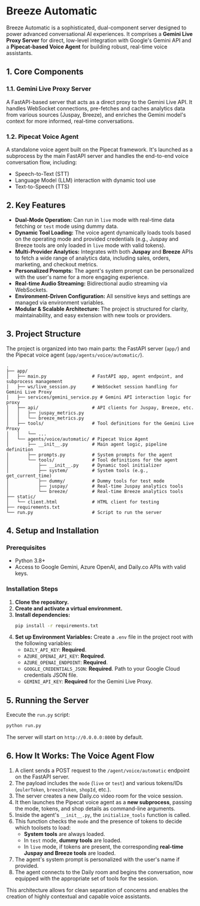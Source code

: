 # Breeze Automatic

Breeze Automatic is a sophisticated, dual-component server designed to power advanced conversational AI experiences. It comprises a **Gemini Live Proxy Server** for direct, low-level integration with Google's Gemini API and a **Pipecat-based Voice Agent** for building robust, real-time voice assistants.

## 1. Core Components

### 1.1. Gemini Live Proxy Server
A FastAPI-based server that acts as a direct proxy to the Gemini Live API. It handles WebSocket connections, pre-fetches and caches analytics data from various sources (Juspay, Breeze), and enriches the Gemini model's context for more informed, real-time conversations.

### 1.2. Pipecat Voice Agent
A standalone voice agent built on the Pipecat framework. It's launched as a subprocess by the main FastAPI server and handles the end-to-end voice conversation flow, including:
*   Speech-to-Text (STT)
*   Language Model (LLM) interaction with dynamic tool use
*   Text-to-Speech (TTS)

## 2. Key Features

*   **Dual-Mode Operation:** Can run in `live` mode with real-time data fetching or `test` mode using dummy data.
*   **Dynamic Tool Loading:** The voice agent dynamically loads tools based on the operating mode and provided credentials (e.g., Juspay and Breeze tools are only loaded in `live` mode with valid tokens).
*   **Multi-Provider Analytics:** Integrates with both **Juspay** and **Breeze** APIs to fetch a wide range of analytics data, including sales, orders, marketing, and checkout metrics.
*   **Personalized Prompts:** The agent's system prompt can be personalized with the user's name for a more engaging experience.
*   **Real-time Audio Streaming:** Bidirectional audio streaming via WebSockets.
*   **Environment-Driven Configuration:** All sensitive keys and settings are managed via environment variables.
*   **Modular & Scalable Architecture:** The project is structured for clarity, maintainability, and easy extension with new tools or providers.

## 3. Project Structure

The project is organized into two main parts: the FastAPI server (`app/`) and the Pipecat voice agent (`app/agents/voice/automatic/`).

```
.
├── app/
│   ├── main.py                 # FastAPI app, agent endpoint, and subprocess management
│   ├── ws/live_session.py      # WebSocket session handling for Gemini Live Proxy
│   ├── services/gemini_service.py # Gemini API interaction logic for proxy
│   ├── api/                    # API clients for Juspay, Breeze, etc.
│   │   ├── juspay_metrics.py
│   │   └── breeze_metrics.py
│   ├── tools/                  # Tool definitions for the Gemini Live Proxy
│   │   └── ...
│   └── agents/voice/automatic/ # Pipecat Voice Agent
│       ├── __init__.py         # Main agent logic, pipeline definition
│       ├── prompts.py          # System prompts for the agent
│       └── tools/              # Tool definitions for the agent
│           ├── __init__.py     # Dynamic tool initializer
│           ├── system/         # System tools (e.g., get_current_time)
│           ├── dummy/          # Dummy tools for test mode
│           ├── juspay/         # Real-time Juspay analytics tools
│           └── breeze/         # Real-time Breeze analytics tools
├── static/
│   └── client.html             # HTML client for testing
├── requirements.txt
└── run.py                      # Script to run the server
```

## 4. Setup and Installation

### Prerequisites

*   Python 3.8+
*   Access to Google Gemini, Azure OpenAI, and Daily.co APIs with valid keys.

### Installation Steps

1.  **Clone the repository.**
2.  **Create and activate a virtual environment.**
3.  **Install dependencies:**
    ```bash
    pip install -r requirements.txt
    ```
4.  **Set up Environment Variables:**
    Create a `.env` file in the project root with the following variables:
    *   `DAILY_API_KEY`: **Required**.
    *   `AZURE_OPENAI_API_KEY`: **Required**.
    *   `AZURE_OPENAI_ENDPOINT`: **Required**.
    *   `GOOGLE_CREDENTIALS_JSON`: **Required**. Path to your Google Cloud credentials JSON file.
    *   `GEMINI_API_KEY`: **Required** for the Gemini Live Proxy.

## 5. Running the Server

Execute the `run.py` script:
```bash
python run.py
```
The server will start on `http://0.0.0.0:8000` by default.

## 6. How It Works: The Voice Agent Flow

1.  A client sends a POST request to the `/agent/voice/automatic` endpoint on the FastAPI server.
2.  The payload includes the `mode` (`live` or `test`) and various tokens/IDs (`eulerToken`, `breezeToken`, `shopId`, etc.).
3.  The server creates a new Daily.co video room for the voice session.
4.  It then launches the Pipecat voice agent as a **new subprocess**, passing the mode, tokens, and shop details as command-line arguments.
5.  Inside the agent's `__init__.py`, the `initialize_tools` function is called.
6.  This function checks the `mode` and the presence of tokens to decide which toolsets to load:
    *   **System tools** are always loaded.
    *   In `test` mode, **dummy tools** are loaded.
    *   In `live` mode, if tokens are present, the corresponding **real-time Juspay and Breeze tools** are loaded.
7.  The agent's system prompt is personalized with the user's name if provided.
8.  The agent connects to the Daily room and begins the conversation, now equipped with the appropriate set of tools for the session.

This architecture allows for clean separation of concerns and enables the creation of highly contextual and capable voice assistants.
